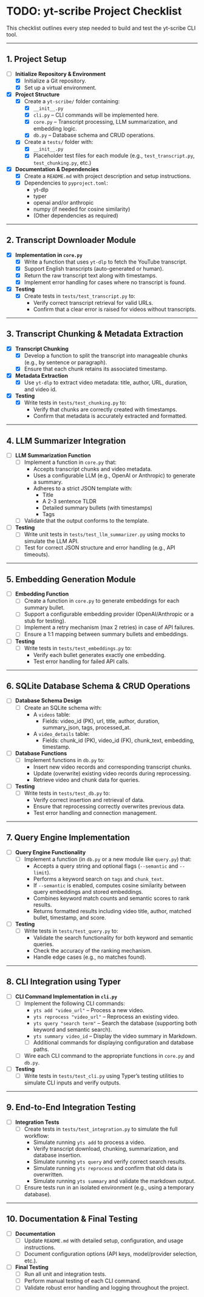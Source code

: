 # TODO: yt-scribe Project Checklist

This checklist outlines every step needed to build and test the yt-scribe CLI tool.

---

## 1. Project Setup
- [ ] **Initialize Repository & Environment**
  - [x] Initialize a Git repository.
  - [x] Set up a virtual environment.
- [x] **Project Structure**
  - [x] Create a `yt-scribe/` folder containing:
    - [x] `__init__.py`
    - [x] `cli.py` – CLI commands will be implemented here.
    - [x] `core.py` – Transcript processing, LLM summarization, and embedding logic.
    - [x] `db.py` – Database schema and CRUD operations.
  - [x] Create a `tests/` folder with:
    - [x] `__init__.py`
    - [x] Placeholder test files for each module (e.g., `test_transcript.py`, `test_chunking.py`, etc.)
- [x] **Documentation & Dependencies**
  - [x] Create a `README.md` with project description and setup instructions.
  - [x] Dependencies to `pyproject.toml`:
    - yt-dlp
    - typer
    - openai and/or anthropic
    - numpy (if needed for cosine similarity)
    - (Other dependencies as required)

---

## 2. Transcript Downloader Module
- [x] **Implementation in `core.py`**
  - [x] Write a function that uses `yt-dlp` to fetch the YouTube transcript.
  - [x] Support English transcripts (auto-generated or human).
  - [x] Return the raw transcript text along with timestamps.
  - [x] Implement error handling for cases where no transcript is found.
- [x] **Testing**
  - [x] Create tests in `tests/test_transcript.py` to:
    - Verify correct transcript retrieval for valid URLs.
    - Confirm that a clear error is raised for videos without transcripts.

---

## 3. Transcript Chunking & Metadata Extraction
- [x] **Transcript Chunking**
  - [x] Develop a function to split the transcript into manageable chunks (e.g., by sentence or paragraph).
  - [x] Ensure that each chunk retains its associated timestamp.
- [x] **Metadata Extraction**
  - [x] Use `yt-dlp` to extract video metadata: title, author, URL, duration, and video id.
- [x] **Testing**
  - [x] Write tests in `tests/test_chunking.py` to:
    - Verify that chunks are correctly created with timestamps.
    - Confirm that metadata is accurately extracted and formatted.

---

## 4. LLM Summarizer Integration
- [ ] **LLM Summarization Function**
  - [ ] Implement a function in `core.py` that:
    - Accepts transcript chunks and video metadata.
    - Uses a configurable LLM (e.g., OpenAI or Anthropic) to generate a summary.
    - Adheres to a strict JSON template with:
      - Title
      - A 2-3 sentence TLDR
      - Detailed summary bullets (with timestamps)
      - Tags
  - [ ] Validate that the output conforms to the template.
- [ ] **Testing**
  - [ ] Write unit tests in `tests/test_llm_summarizer.py` using mocks to simulate the LLM API.
  - [ ] Test for correct JSON structure and error handling (e.g., API timeouts).

---

## 5. Embedding Generation Module
- [ ] **Embedding Function**
  - [ ] Create a function in `core.py` to generate embeddings for each summary bullet.
  - [ ] Support a configurable embedding provider (OpenAI/Anthropic or a stub for testing).
  - [ ] Implement a retry mechanism (max 2 retries) in case of API failures.
  - [ ] Ensure a 1:1 mapping between summary bullets and embeddings.
- [ ] **Testing**
  - [ ] Write tests in `tests/test_embeddings.py` to:
    - Verify each bullet generates exactly one embedding.
    - Test error handling for failed API calls.

---

## 6. SQLite Database Schema & CRUD Operations
- [ ] **Database Schema Design**
  - [ ] Create an SQLite schema with:
    - A `videos` table:
      - Fields: video_id (PK), url, title, author, duration, summary_json, tags, processed_at.
    - A `video_details` table:
      - Fields: chunk_id (PK), video_id (FK), chunk_text, embedding, timestamp.
- [ ] **Database Functions**
  - [ ] Implement functions in `db.py` to:
    - Insert new video records and corresponding transcript chunks.
    - Update (overwrite) existing video records during reprocessing.
    - Retrieve video and chunk data for queries.
- [ ] **Testing**
  - [ ] Write tests in `tests/test_db.py` to:
    - Verify correct insertion and retrieval of data.
    - Ensure that reprocessing correctly overwrites previous data.
    - Test error handling and connection management.

---

## 7. Query Engine Implementation
- [ ] **Query Engine Functionality**
  - [ ] Implement a function (in `db.py` or a new module like `query.py`) that:
    - Accepts a query string and optional flags (`--semantic` and `--limit`).
    - Performs a keyword search on `tags` and `chunk_text`.
    - If `--semantic` is enabled, computes cosine similarity between query embeddings and stored embeddings.
    - Combines keyword match counts and semantic scores to rank results.
    - Returns formatted results including video title, author, matched bullet, timestamp, and score.
- [ ] **Testing**
  - [ ] Write tests in `tests/test_query.py` to:
    - Validate the search functionality for both keyword and semantic queries.
    - Check the accuracy of the ranking mechanism.
    - Handle edge cases (e.g., no matches found).

---

## 8. CLI Integration using Typer
- [ ] **CLI Command Implementation in `cli.py`**
  - [ ] Implement the following CLI commands:
    - `yts add "video_url"` – Process a new video.
    - `yts reprocess "video_url"` – Reprocess an existing video.
    - `yts query "search term"` – Search the database (supporting both keyword and semantic search).
    - `yts summary video_id` – Display the video summary in Markdown.
    - [ ] Additional commands for displaying configuration and database paths.
  - [ ] Wire each CLI command to the appropriate functions in `core.py` and `db.py`.
- [ ] **Testing**
  - [ ] Write tests in `tests/test_cli.py` using Typer’s testing utilities to simulate CLI inputs and verify outputs.

---

## 9. End-to-End Integration Testing
- [ ] **Integration Tests**
  - [ ] Create tests in `tests/test_integration.py` to simulate the full workflow:
    - Simulate running `yts add` to process a video.
    - Verify transcript download, chunking, summarization, and database insertion.
    - Simulate running `yts query` and verify correct search results.
    - Simulate running `yts reprocess` and confirm that old data is overwritten.
    - Simulate running `yts summary` and validate the markdown output.
  - [ ] Ensure tests run in an isolated environment (e.g., using a temporary database).

---

## 10. Documentation & Final Testing
- [ ] **Documentation**
  - [ ] Update `README.md` with detailed setup, configuration, and usage instructions.
  - [ ] Document configuration options (API keys, model/provider selection, etc.).
- [ ] **Final Testing**
  - [ ] Run all unit and integration tests.
  - [ ] Perform manual testing of each CLI command.
  - [ ] Validate robust error handling and logging throughout the project.
